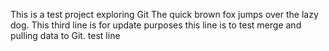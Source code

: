 This is a test project exploring Git
The quick brown fox jumps over the lazy dog.
This third line is for update purposes
this line is to test merge and pulling data  to Git.
test line